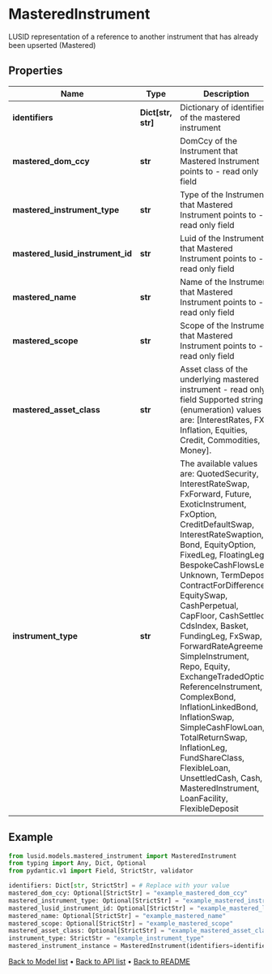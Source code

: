 # MasteredInstrument

LUSID representation of a reference to another instrument that has already been upserted (Mastered)
## Properties
Name | Type | Description | Notes
------------ | ------------- | ------------- | -------------
**identifiers** | **Dict[str, str]** | Dictionary of identifiers of the mastered instrument | 
**mastered_dom_ccy** | **str** | DomCcy of the Instrument that Mastered Instrument points to - read only field | [optional] [readonly] 
**mastered_instrument_type** | **str** | Type of the Instrument that Mastered Instrument points to - read only field | [optional] [readonly] 
**mastered_lusid_instrument_id** | **str** | Luid of the Instrument that Mastered Instrument points to - read only field | [optional] [readonly] 
**mastered_name** | **str** | Name of the Instrument that Mastered Instrument points to - read only field | [optional] [readonly] 
**mastered_scope** | **str** | Scope of the Instrument that Mastered Instrument points to - read only field | [optional] [readonly] 
**mastered_asset_class** | **str** | Asset class of the underlying mastered instrument - read only field    Supported string (enumeration) values are: [InterestRates, FX, Inflation, Equities, Credit, Commodities, Money]. | [optional] [readonly] 
**instrument_type** | **str** | The available values are: QuotedSecurity, InterestRateSwap, FxForward, Future, ExoticInstrument, FxOption, CreditDefaultSwap, InterestRateSwaption, Bond, EquityOption, FixedLeg, FloatingLeg, BespokeCashFlowsLeg, Unknown, TermDeposit, ContractForDifference, EquitySwap, CashPerpetual, CapFloor, CashSettled, CdsIndex, Basket, FundingLeg, FxSwap, ForwardRateAgreement, SimpleInstrument, Repo, Equity, ExchangeTradedOption, ReferenceInstrument, ComplexBond, InflationLinkedBond, InflationSwap, SimpleCashFlowLoan, TotalReturnSwap, InflationLeg, FundShareClass, FlexibleLoan, UnsettledCash, Cash, MasteredInstrument, LoanFacility, FlexibleDeposit | 
## Example

```python
from lusid.models.mastered_instrument import MasteredInstrument
from typing import Any, Dict, Optional
from pydantic.v1 import Field, StrictStr, validator

identifiers: Dict[str, StrictStr] = # Replace with your value
mastered_dom_ccy: Optional[StrictStr] = "example_mastered_dom_ccy"
mastered_instrument_type: Optional[StrictStr] = "example_mastered_instrument_type"
mastered_lusid_instrument_id: Optional[StrictStr] = "example_mastered_lusid_instrument_id"
mastered_name: Optional[StrictStr] = "example_mastered_name"
mastered_scope: Optional[StrictStr] = "example_mastered_scope"
mastered_asset_class: Optional[StrictStr] = "example_mastered_asset_class"
instrument_type: StrictStr = "example_instrument_type"
mastered_instrument_instance = MasteredInstrument(identifiers=identifiers, mastered_dom_ccy=mastered_dom_ccy, mastered_instrument_type=mastered_instrument_type, mastered_lusid_instrument_id=mastered_lusid_instrument_id, mastered_name=mastered_name, mastered_scope=mastered_scope, mastered_asset_class=mastered_asset_class, instrument_type=instrument_type)

```

[Back to Model list](../README.md#documentation-for-models) &#8226; [Back to API list](../README.md#documentation-for-api-endpoints) &#8226; [Back to README](../README.md)


